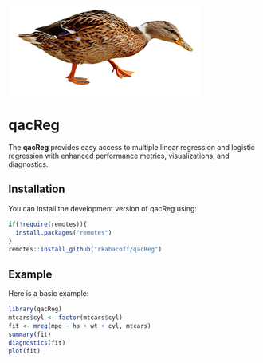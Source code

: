 ![](duck.png)

# qacReg


The **qacReg** provides easy access to multiple linear regression and logistic regression
with enhanced performance metrics, visualizations, and diagnostics.

## Installation

You can install the development version of qacReg using:

``` r
if(!require(remotes)){
  install.packages("remotes")
}
remotes::install_github("rkabacoff/qacReg")
```

## Example

Here is a basic example:

``` r
library(qacReg)
mtcars$cyl <- factor(mtcars$cyl)
fit <- mreg(mpg ~ hp + wt + cyl, mtcars)
summary(fit)
diagnostics(fit)
plot(fit)
```

